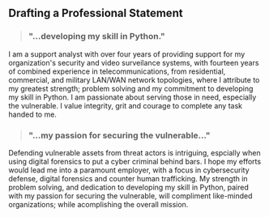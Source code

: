 ## Drafting a Professional Statement
>### "...developing my skill in Python."
I am a support analyst with over four years of providing support for my organization's security and video surveilance systems, with fourteen years of combined experience in telecommunications, from residential,  commercial, and military LAN/WAN network topologies, where I attribute to my greatest strength; problem solving and my commitment to developing my skill in Python. I am passionate about serving those in need, especially the vulnerable.  I value integrity, grit and courage to complete any task handed to me.
>### "...my passion for securing the vulnerable..."
Defending vulnerable assets from threat actors is intriguing, espcially when using digital forensics to put a cyber criminal behind bars.  I hope my efforts would lead me into a paramount employer, with a focus in cybersecurity defense, digital forensics and counter human trafficking.  My strength in problem solving, and dedication to developing my skill in Python, paired with my passion for securing the vulnerable, will compliment like-minded organizations; while acomplishing the overall mission.
